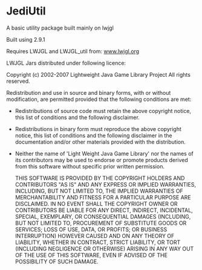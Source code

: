 JediUtil
========

A basic utility package built mainly on lwjgl

Built using 2.9.1

Requires LWJGL and LWJGL_util from: www.lwjgl.org



LWJGL Jars distributed under following licence:

  Copyright (c) 2002-2007 Lightweight Java Game Library Project
  All rights reserved.

  Redistribution and use in source and binary forms, with or without
  modification, are permitted provided that the following conditions are
  met:

* Redistributions of source code must retain the above copyright
  notice, this list of conditions and the following disclaimer.
 
* Redistributions in binary form must reproduce the above copyright
   notice, this list of conditions and the following disclaimer in the
   documentation and/or other materials provided with the distribution.

* Neither the name of 'Light Weight Java Game Library' nor the names of
  its contributors may be used to endorse or promote products derived
  from this software without specific prior written permission.

  THIS SOFTWARE IS PROVIDED BY THE COPYRIGHT HOLDERS AND CONTRIBUTORS
  "AS IS" AND ANY EXPRESS OR IMPLIED WARRANTIES, INCLUDING, BUT NOT LIMITED
  TO, THE IMPLIED WARRANTIES OF MERCHANTABILITY AND FITNESS FOR A PARTICULAR
  PURPOSE ARE DISCLAIMED. IN NO EVENT SHALL THE COPYRIGHT OWNER OR
  CONTRIBUTORS BE LIABLE FOR ANY DIRECT, INDIRECT, INCIDENTAL, SPECIAL,
  EXEMPLARY, OR CONSEQUENTIAL DAMAGES (INCLUDING, BUT NOT LIMITED TO,
  PROCUREMENT OF SUBSTITUTE GOODS OR SERVICES; LOSS OF USE, DATA, OR
  PROFITS; OR BUSINESS INTERRUPTION) HOWEVER CAUSED AND ON ANY THEORY OF
  LIABILITY, WHETHER IN CONTRACT, STRICT LIABILITY, OR TORT (INCLUDING
  NEGLIGENCE OR OTHERWISE) ARISING IN ANY WAY OUT OF THE USE OF THIS
  SOFTWARE, EVEN IF ADVISED OF THE POSSIBILITY OF SUCH DAMAGE.
 
